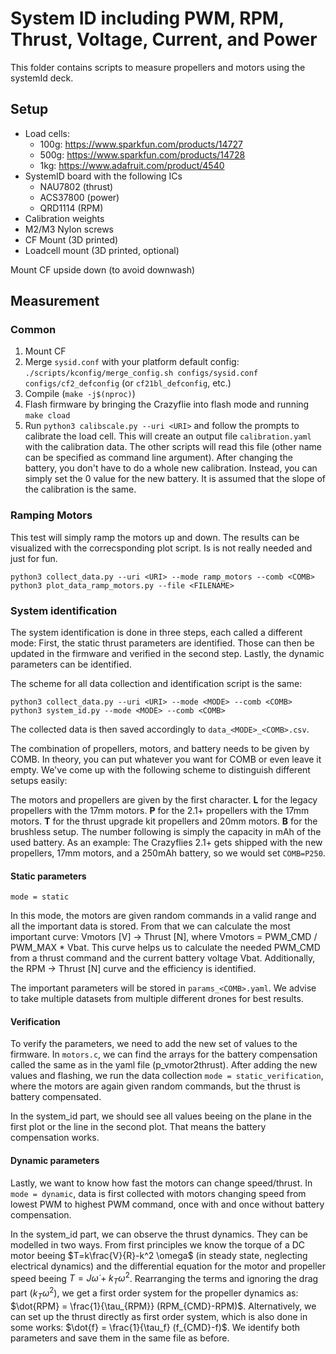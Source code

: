 # System ID including PWM, RPM, Thrust, Voltage, Current, and Power

This folder contains scripts to measure propellers and motors using the systemId deck.

## Setup

* Load cells:
  * 100g: https://www.sparkfun.com/products/14727
  * 500g: https://www.sparkfun.com/products/14728
  * 1kg: https://www.adafruit.com/product/4540
* SystemID board with the following ICs
  * NAU7802 (thrust)
  * ACS37800 (power)
  * QRD1114 (RPM)
* Calibration weights
* M2/M3 Nylon screws
* CF Mount (3D printed)
* Loadcell mount (3D printed, optional)

Mount CF upside down (to avoid downwash)

## Measurement

### Common

1. Mount CF
1. Merge `sysid.conf` with your platform default config: `./scripts/kconfig/merge_config.sh configs/sysid.conf configs/cf2_defconfig` (or `cf21bl_defconfig`, etc.)
1. Compile (`make -j$(nproc)`)
1. Flash firmware by bringing the Crazyflie into flash mode and running `make cload`
1. Run `python3 calibscale.py --uri <URI>` and follow the prompts to calibrate the load cell. This will create an output file `calibration.yaml` with the calibration data. The other scripts will read this file (other name can be specified as command line argument). After changing the battery, you don't have to do a whole new calibration. Instead, you can simply set the 0 value for the new battery. It is assumed that the slope of the calibration is the same.

### Ramping Motors

This test will simply ramp the motors up and down. The results can be visualized with the correcsponding plot script. Is is not really needed and just for fun. 

```
python3 collect_data.py --uri <URI> --mode ramp_motors --comb <COMB> 
python3 plot_data_ramp_motors.py --file <FILENAME>
```

### System identification

The system identification is done in three steps, each called a different mode: First, the static thrust parameters are identified. Those can then be updated in the firmware and verified in the second step. Lastly, the dynamic parameters can be identified. 

The scheme for all data collection and identification script is the same:
```
python3 collect_data.py --uri <URI> --mode <MODE> --comb <COMB> 
python3 system_id.py --mode <MODE> --comb <COMB> 
```

The collected data is then saved accordingly to `data_<MODE>_<COMB>.csv`.

The combination of propellers, motors, and battery needs to be given by COMB. In theory, you can put whatever you want for COMB or even leave it empty. We've come up with the following scheme to distinguish different setups easily:

The motors and propellers are given by the first character. **L** for the legacy propellers with the 17mm motors. **P** for the 2.1+ propellers with the 17mm motors. **T** for the thrust upgrade kit propellers and 20mm motors. **B** for the brushless setup. The number following is simply the capacity in mAh of the used battery. As an example: The Crazyflies 2.1+ gets shipped with the new propellers, 17mm motors, and a 250mAh battery, so we would set `COMB=P250`.

#### Static parameters
`mode = static`

In this mode, the motors are given random commands in a valid range and all the important data is stored. From that we can calculate the most important curve: Vmotors [V] -> Thrust [N], where Vmotors = PWM_CMD / PWM_MAX * Vbat. This curve helps us to calculate the needed PWM_CMD from a thrust command and the current battery voltage Vbat. Additionally, the RPM -> Thrust [N] curve and the efficiency is identified.

The important parameters will be stored in `params_<COMB>.yaml`. We advise to take multiple datasets from multiple different drones for best results.

#### Verification

To verify the parameters, we need to add the new set of values to the firmware. In `motors.c`, we can find the arrays for the battery compensation called the same as in the yaml file (p_vmotor2thrust). After adding the new values and flashing, we run the data collection `mode = static_verification`, where the motors are again given random commands, but the thrust is battery compensated.

In the system_id part, we should see all values beeing on the plane in the first plot or the line in the second plot. That means the battery compensation works.

#### Dynamic parameters

Lastly, we want to know how fast the motors can change speed/thrust. In `mode = dynamic`, data is first collected with motors changing speed from lowest PWM to highest PWM command, once with and once without battery compensation.

In the system_id part, we can observe the thrust dynamics. They can be modelled in two ways. From first principles we know the torque of a DC motor beeing $T=k\frac{V}{R}-k^2 \omega$ (in steady state, neglecting electrical dynamics) and the differential equation for the motor and propeller speed beeing $T=J\dot{\omega} + k_T \omega^2$. Rearranging the terms and ignoring the drag part ($k_T \omega^2$), we get a first order system for the propeller dynamics as: $\dot{RPM} = \frac{1}{\tau_{RPM}} (RPM_{CMD}-RPM)$. Alternatively, we can set up the thrust directly as first order system, which is also done in some works: $\dot{f} = \frac{1}{\tau_f} (f_{CMD}-f)$. We identify both parameters and save them in the same file as before.